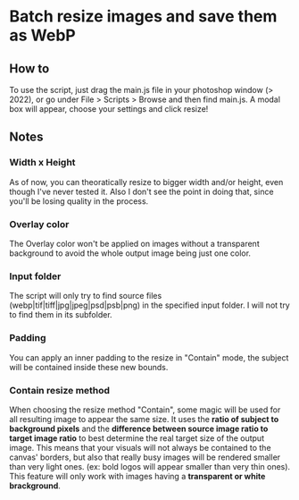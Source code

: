 # Batch resize images and save them as WebP

## How to
To use the script, just drag the main.js file in your photoshop window (> 2022), or go under File > Scripts > Browse and then find main.js.
A modal box will appear, choose your settings and click resize!

## Notes
### Width x Height
As of now, you can theoratically resize to bigger width and/or height, even though I've never tested it.
Also I don't see the point in doing that, since you'll be losing quality in the process.

### Overlay color
The Overlay color won't be applied on images without a transparent background to avoid the whole output image being just one color.

### Input folder
The script will only try to find source files (webp|tif|tiff|jpg|jpeg|psd|psb|png) in the specified input folder. I will not try to find them in its subfolder.

### Padding
You can apply an inner padding to the resize in "Contain" mode, the subject will be contained inside these new bounds.

### Contain resize method

When choosing the resize method "Contain", some magic will be used for all resulting image to appear the same size. It uses the **ratio of subject to background pixels** and the **difference between source image ratio to target image ratio** to best determine the real target size of the output image.
This means that your visuals will not always be contained to the canvas' borders, but also that really busy images will be rendered smaller than very light ones. (ex: bold logos will appear smaller than very thin ones).
This feature will only work with images having a **transparent or white brackground**.
